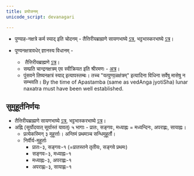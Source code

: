 ```yaml
---
title: प्रयोजनम्
unicode_script: devanagari

---
```



- पुण्याह\-नक्षत्रे कर्म स्याद् इति चोदनम् \- तैत्तिरीयब्राह्मणे सायणभाष्ये [ऽत्र](https://archive.org/stream/Anandashram_Samskrita_Granthavali_Anandashram_Sanskrit_Series/ASS_037_Taittiriya_Brahmanam_with_Sayanabhashya_Part_1_-_Narayanasastri_Godbole_1934#page/n233/mode/2up), भट्टभास्करभाष्ये [ऽत्र](https://archive.org/stream/taittiriya/taittiriya_brahmana_bhaskara_01#page/n259/mode/2up)।

- पूण्यनक्षत्रावधेर् ज्ञानस्य विधानम् \- 
    -  तैत्तिरीयब्राह्मणे [ऽत्र](../../kalpa/brAhmaNa/taittirIya/kriyA/puNya-naxatra/)।
    - सम्प्रति चान्द्रनक्षत्रम् एव स्वीक्रियत इति श्रीरमणः \- [अत्र](https://twitter.com/agnimaan/status/961087719483981824)।
    - पुंसवने तिष्यनक्षत्रं स्याद् इत्यापस्तम्बः। तच्च "यत्पुण्य॒न्नक्ष॑त्रम्" इत्यादिना विधिना सर्वेषु मासेषु न सम्भवति। By the time of Apastamba (same as vedAnga jyotiSha) lunar naxatra must have been well established.

## सुमुहूर्तनिर्णयः
- तैत्तिरीयब्राह्मणे सायणभाष्ये [ऽत्र](https://archive.org/stream/Anandashram_Samskrita_Granthavali_Anandashram_Sanskrit_Series/ASS_037_Taittiriya_Brahmanam_with_Sayanabhashya_Part_1_-_Narayanasastri_Godbole_1934#page/n239/mode/2up), भट्टभास्करभाष्ये [ऽत्र](https://archive.org/stream/taittiriya/taittiriya_brahmana_bhaskara_01#page/n265/mode/2up)।
- अह्नि (सूर्योदयात् सूर्यास्तं यावत्) ५ भागाः \- प्रातः, सङ्गवः, मध्याह्नः = मध्यन्दिनः, अपराह्णः, सायाह्नः।
    - प्रत्येकस्मिन् ३ मुहूर्त्ताः। अन्तिमं प्रथमञ्च सन्धिमुहूर्तौ।
    - निर्वीर्य-मुहूर्ताः
        - प्रातः-३, सङ्गवः-१ (=प्रातस्तने तृतीयः, सङ्गवे प्रथमः)
        - सङ्गवः-३, मध्याह्नः-१
        - मध्याह्नः-३, अपराह्णः-१
        - अपराह्णः-३, सायाह्णः-१
